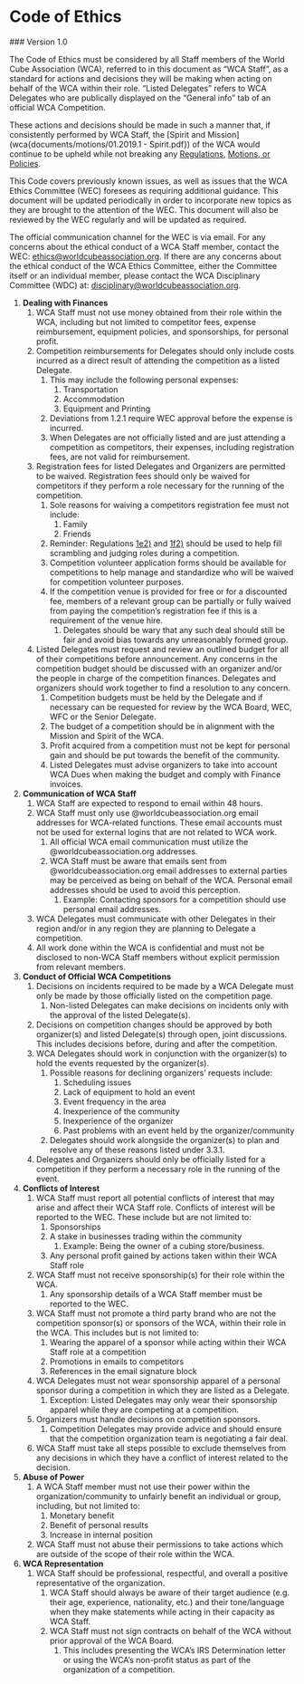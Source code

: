 # Code of Ethics
<div class="version">
### Version 1.0
</div>

The Code of Ethics must be considered by all Staff members of the World Cube Association (WCA), referred to in this document as “WCA Staff”, as a standard for actions and decisions they will be making when acting on behalf of the WCA within their role. “Listed Delegates” refers to WCA Delegates who are publically displayed on the “General info” tab of an official WCA Competition.

These actions and decisions should be made in such a manner that, if consistently performed by WCA Staff, the [Spirit and Mission](wca{documents/motions/01.2019.1 - Spirit.pdf}) of the WCA would continue to be upheld while not breaking any [Regulations](wca{regulations}), [Motions, or Policies](wca{documents}).

This Code covers previously known issues, as well as issues that the WCA Ethics Committee (WEC) foresees as requiring additional guidance. This document will be updated periodically in order to incorporate new topics as they are brought to the attention of the WEC. This document will also be reviewed by the WEC regularly and will be updated as required.

The official communication channel for the WEC is via email. For any concerns about the ethical conduct of a WCA Staff member, contact the WEC: [ethics@worldcubeassociation.org](mailto:ethics@worldcubeassociation.org). If there are any concerns about the ethical conduct of the WCA Ethics Committee, either the Committee itself or an individual member, please contact the WCA Disciplinary Committee (WDC) at: [disciplinary@worldcubeassociation.org](mailto:disciplinary@worldcubeassociation.org).

<div class="page-break"></div>

1. **Dealing with Finances**
   1. WCA Staff must not use money obtained from their role within the WCA, including but not limited to competitor fees, expense reimbursement, equipment policies, and sponsorships, for personal profit.
   2. Competition reimbursements for Delegates should only include costs incurred as a direct result of attending the competition as a listed Delegate.
      1. This may include the following personal expenses:
         1. Transportation
         2. Accommodation
         3. Equipment and Printing
      2. Deviations from 1.2.1 require WEC approval before the expense is incurred.
      3. When Delegates are not officially listed and are just attending a competition as competitors, their expenses, including registration fees, are not valid for reimbursement.
   3. Registration fees for listed Delegates and Organizers are permitted to be waived. Registration fees should only be waived for competitors if they perform a role necessary for the running of the competition.
      1. Sole reasons for waiving a competitors registration fee must not include:
         1. Family
         2. Friends
      2. Reminder: Regulations [1e2)](wca{regulations/#1e2}) and [1f2)](wca{regulations/#1f2}) should be used to help  fill scrambling and judging roles during a competition.
      3. Competition volunteer application forms should be available for competitions to help manage and standardize who will be waived for competition volunteer purposes.
      4. If the competition venue is provided for free or for a discounted fee, members of a relevant group can be partially or fully waived from paying the competition’s registration fee if this is a requirement of the venue hire.
         1. Delegates should be wary that any such deal should still be fair and avoid bias towards any unreasonably formed group.
   4. Listed Delegates must request and review an outlined budget for all of their competitions before announcement. Any concerns in the competition budget should be discussed with an organizer and/or the people in charge of the competition finances. Delegates and organizers should work together to find a resolution to any concern.
      1. Competition budgets must be held by the Delegate and if necessary can be requested for review by the WCA Board, WEC, WFC or the Senior Delegate.
      2. The budget of a competition should be in alignment with the Mission and Spirit of the WCA.
      3. Profit acquired from a competition must not be kept for personal gain and should be put towards the benefit of the community.
      4. Listed Delegates must advise organizers to take into account WCA Dues when making the budget and comply with Finance invoices.
2. **Communication of WCA Staff**
   1. WCA Staff are expected to respond to email within 48 hours.
   2. WCA Staff must only use @worldcubeassociation.org email addresses for WCA-related functions. These email accounts must not be used for external logins that are not related to WCA work.
      1. All official WCA email communication must utilize the @worldcubeassociation.org addresses.
      2. WCA Staff must be aware that emails sent from @worldcubeassociation.org email addresses to external parties may be perceived as being on behalf of the WCA. Personal email addresses should be used to avoid this perception.
         1. Example: Contacting sponsors for a competition should use personal email addresses.
   3. WCA Delegates must communicate with other Delegates in their region and/or in any region they are planning to Delegate a competition.
   4. All work done within the WCA is confidential and must not be disclosed to non-WCA Staff members without explicit permission from relevant members.
3. **Conduct of Official WCA Competitions**
   1. Decisions on incidents required to be made by a WCA Delegate must only be made by those officially listed on the competition page.
      1. Non-listed Delegates can make decisions on incidents only with the approval of the listed Delegate(s).
   2. Decisions on competition changes should be approved by both organizer(s) and listed Delegate(s) through open, joint discussions. This includes decisions before, during and after the competition.
   3. WCA Delegates should work in conjunction with the organizer(s) to hold the events requested by the organizer(s).
      1. Possible reasons for declining organizers’ requests include:
         1. Scheduling issues
         2. Lack of equipment to hold an event
         3. Event frequency in the area
         4. Inexperience of the community
         5. Inexperience of the organizer
         6. Past problems with an event held by the organizer/community
      2. Delegates should work alongside the organizer(s) to plan and resolve any of these reasons listed under 3.3.1.
   4. Delegates and Organizers should only be officially listed for a competition if they perform a necessary role in the running of the event.
4. **Conflicts of Interest**
   1. WCA Staff must report all potential conflicts of interest that may arise and affect their WCA Staff role. Conflicts of interest will be reported to the WEC. These include but are not limited to:
      1. Sponsorships
      2. A stake in businesses trading within the community
         1. Example: Being the owner of a cubing store/business.
      3. Any personal profit gained by actions taken within their WCA Staff role
   2. WCA Staff must not receive sponsorship(s) for their role within the WCA.
      1. Any sponsorship details of a WCA Staff member must be reported to the WEC.
   3. WCA Staff must not promote a third party brand who are not the competition sponsor(s) or sponsors of the WCA, within their role in the WCA. This includes but is not limited to:
      1. Wearing the apparel of a sponsor while acting within their WCA Staff role at a competition
      2. Promotions in emails to competitors
      3. References in the email signature block
   4. WCA Delegates must not wear sponsorship apparel of a personal sponsor during a competition in which they are listed as a Delegate.
      1. Exception: Listed Delegates may only wear their sponsorship apparel while they are competing at a competition.
   5. Organizers must handle decisions on competition sponsors.
      1. Competition Delegates may provide advice and should ensure that the competition organization team is negotiating a fair deal.
   6. WCA Staff must take all steps possible to exclude themselves from any decisions in which they have a conflict of interest related to the decision.
5. **Abuse of Power**
   1. A WCA Staff member must not use their power within the organization/community to unfairly benefit an individual or group, including, but not limited to:
      1. Monetary benefit
      2. Benefit of personal results
      3. Increase in internal position
   2. WCA Staff must not abuse their permissions to take actions which are outside of the scope of their role within the WCA.
6. **WCA Representation**
   1. WCA Staff should be professional, respectful, and overall a positive representative of the organization.
      1. WCA Staff should always be aware of their target audience (e.g. their age, experience, nationality, etc.) and their tone/language when they make statements while acting in their capacity as WCA Staff.
      2. WCA Staff must not sign contracts on behalf of the WCA without prior approval of the WCA Board.
         1. This includes presenting the WCA’s IRS Determination letter or using the WCA’s non-profit status as part of the organization of a competition.
